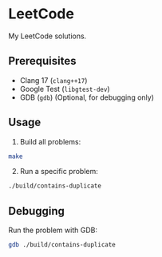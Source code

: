 # LeetCode

My LeetCode solutions.

## Prerequisites

- Clang 17 (`clang++17`)
- Google Test (`libgtest-dev`)
- GDB (`gdb`) (Optional, for debugging only)

## Usage

1. Build all problems:

```sh
make
```

2. Run a specific problem:

```sh
./build/contains-duplicate
```

## Debugging

Run the problem with GDB:

```sh
gdb ./build/contains-duplicate
```
